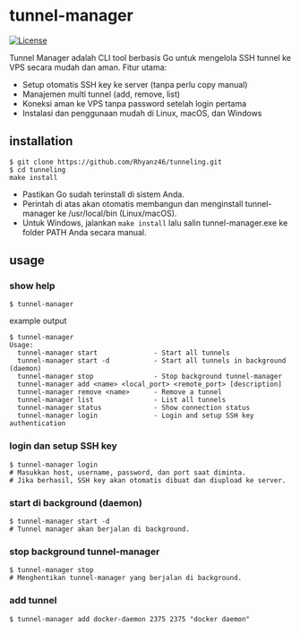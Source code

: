 # tunnel-manager
[![License](https://img.shields.io/badge/license-MIT-blue.svg)](https://opensource.org/licenses/MIT)

Tunnel Manager adalah CLI tool berbasis Go untuk mengelola SSH tunnel ke VPS secara mudah dan aman. Fitur utama:
- Setup otomatis SSH key ke server (tanpa perlu copy manual)
- Manajemen multi tunnel (add, remove, list)
- Koneksi aman ke VPS tanpa password setelah login pertama
- Instalasi dan penggunaan mudah di Linux, macOS, dan Windows

## installation

```
$ git clone https://github.com/Rhyanz46/tunneling.git
$ cd tunneling
make install
```

- Pastikan Go sudah terinstall di sistem Anda.
- Perintah di atas akan otomatis membangun dan menginstall tunnel-manager ke /usr/local/bin (Linux/macOS).
- Untuk Windows, jalankan `make install` lalu salin tunnel-manager.exe ke folder PATH Anda secara manual.

## usage
### show help
```
$ tunnel-manager
```
example output
```
$ tunnel-manager     
Usage:
  tunnel-manager start              - Start all tunnels
  tunnel-manager start -d           - Start all tunnels in background (daemon)
  tunnel-manager stop               - Stop background tunnel-manager
  tunnel-manager add <name> <local_port> <remote_port> [description]
  tunnel-manager remove <name>      - Remove a tunnel
  tunnel-manager list               - List all tunnels
  tunnel-manager status             - Show connection status
  tunnel-manager login              - Login and setup SSH key authentication
```

### login dan setup SSH key
```
$ tunnel-manager login
# Masukkan host, username, password, dan port saat diminta.
# Jika berhasil, SSH key akan otomatis dibuat dan diupload ke server.
```

### start di background (daemon)
```
$ tunnel-manager start -d
# Tunnel manager akan berjalan di background.
```

### stop background tunnel-manager
```
$ tunnel-manager stop
# Menghentikan tunnel-manager yang berjalan di background.
```

### add tunnel
```
$ tunnel-manager add docker-daemon 2375 2375 "docker daemon"
```
